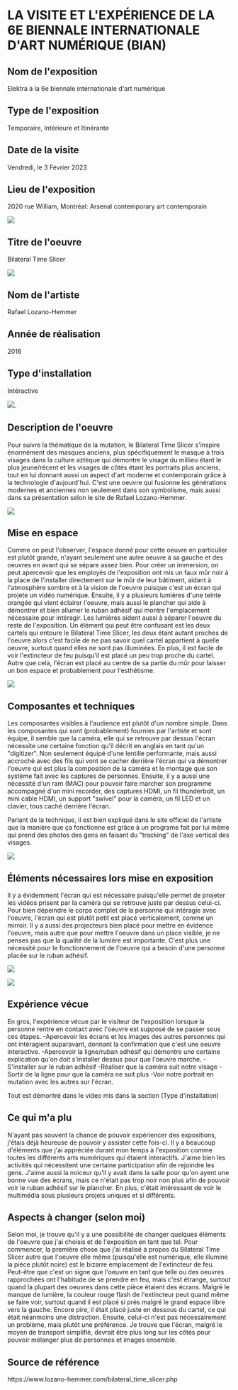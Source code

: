 # LA VISITE ET L'EXPÉRIENCE DE LA 6E BIENNALE INTERNATIONALE D'ART NUMÉRIQUE (BIAN)

<h2>Nom de l'exposition</h2> 
Elektra à la 6e biennale internationale d'art numérique

<h2>Type de l'exposition</h2> 
Temporaire, Intérieure et Itinérante 

<h2>Date de la visite</h2>
Vendredi, le 3 Février 2023

<h2>Lieu de l'exposition</h2>
2020 rue William, Montréal: Arsenal contemporary art contemporain

![ ](medias/moi_entree.jpg)

<h2>Titre de l'oeuvre</h2>
Bilateral Time Slicer

![ ](medias/bilateral_time_slicer_oeuvre.jpg)

<h2>Nom de l'artiste</h2>
Rafael Lozano-Hemmer

<h2>Année de réalisation</h2>
2016

<h2>Type d'installation</h2>
Intéractive

[![](http://img.youtube.com/vi/lMCF7V9i6So/0.jpg)](http://www.youtube.com/watch?v=lMCF7V9i6So). 

<h2>Description de l'oeuvre</h2>
Pour suivre la thématique de la mutation, le Bilateral Time Slicer s'inspire énormément des masques anciens, plus spécifiquement le masque à trois visages dans la culture aztèque qui démontre le visage du millieu étant le plus jeune/récent et les visages de côtés étant les portraits plus anciens, tout en lui donnant aussi un aspect d'art moderne et contemporain grâce à la technologie d'aujourd'hui. C'est une oeuvre qui fusionne les générations modernes et anciennes non seulement dans son symbolisme, mais aussi dans sa présentation selon le site de Rafael Lozano-Hemmer.  

![](medias/bilateral_time_slicer_cartel.jpg)

<h2>Mise en espace</h2>
Comme on peut l'observer, l'espace donné pour cette oeuvre en particulier est plutôt grande, n'ayant seulement une autre oeuvre à sa gauche et des oeuvres en avant qui se sépare assez bien. Pour créer un immersion, on peut apercevoir que les employés de l'exposition ont mis un faux mûr noir à la place de l'installer directement sur le mûr de leur bâtiment, aidant à l'atmosphère sombre et à la vision de l'oeuvre puisque c'est un écran qui projete un vidéo numérique. Ensuite, il y a plusieurs lumières d'une teinte orangée qui vient éclairer l'oeuvre, mais aussi le plancher qui aide à démontrer et bien allumer le ruban adhésif qui montre l'emplacement nécessaire pour intéragir. Les lumières aident aussi à séparer l'oeuvre du reste de l'exposition. Un élément qui peut être confusant est les deux cartels qui entoure le Bilateral Time Slicer, les deux étant autant proches de l'oeuvre alors c'est facile de ne pas savoir quel cartel appartient à quelle oeuvre, surtout quand elles ne sont pas illuminées. En plus, il est facile de voir l'extincteur de feu puisqu'il est placé un peu trop proche du cartel. Autre que cela, l'écran est placé au centre de sa partie du mûr pour laisser un bon espace et probablement pour l'esthétisme.  

![](medias/bilateral_time_slicer_espace.jpg)

<h2>Composantes et techniques</h2>
Les composantes visibles à l'audience est plutôt d'un nombre simple. Dans les composantes qui sont (probablement) fournies par l'artiste et sont équipe, il semble que la caméra, elle qui se retrouve par dessus l'écran nécessite une certaine fonction qu'il décrit en anglais en tant qu'un "digitizer". Non seulement équipé d'une lentille performante, mais aussi accroché avec des fils qui vont se cacher derrière l'écran qui va démontrer l'oeuvre qui est plus la composition de la caméra et le montage que son système fait avec les captures de personnes. Ensuite, il y a aussi une nécessité d'un ram (MAC) pour pouvoir faire marcher son programme accompagné d'un mini recorder, des captures HDMI, un fil thunderbolt, un mini cable HDMI, un support "swivel" pour la caméra, un fil LED et un clavier, tous caché derrière l'écran.  

Parlant de la technique, il est bien expliqué dans le site officiel de l'artiste que la manière que ça fonctionne est grâce à un programe fait par lui même qui prend des photos des gens en faisant du "tracking" de l'axe vertical des visages. 

![](medias/bian_bilateral_time_slicer_camera.jpg)

<h2>Éléments nécessaires lors mise en exposition</h2>
Il y a évidemment l'écran qui est nécessaire puisqu'elle permet de projeter les vidéos prisent par la caméra qui se retrouve juste par dessus celui-ci. Pour bien dépeindre le corps complet de la personne qui intéragie avec l'oeuvre, l'écran qui est plutôt petit est placé verticalement, comme un mirroir. Il y a aussi des projecteurs bien placé pour mettre en évidence l'oeuvre, mais autre que pour mettre l'oeuvre dans un place visible, je ne penses pas que la qualité de la lumière est importante. C'est plus une nécessité pour le fonctionnement de l'oeuvre qui a besoin d'une personne placée sur le ruban adhésif.  
 
![](medias/bilateral_time_slicer_lumiere_1.jpg)

![](medias/bilateral_time_slicer_lumiere_2.jpg)

<h2>Expérience vécue</h2>
En gros, l'expérience vécue par le visiteur de l'exposition lorsque la personne rentre en contact avec l'oeuvre est supposé de se passer sous ces étapes. 
-Apercevoir les écrans et les images des autres personnes qui ont intéragient auparavant, donnant la confirmation que c'est une oeuvre interactive.
-Apercevoir la ligne/ruban adhésif qui démontre une certaine explication qu'on doit s'installer dessus pour que l'oeuvre marche.
-S'installer sur le ruban adhésif
-Réaliser que la caméra suit notre visage
-Sortir de la ligne pour que la caméra ne suit plus
-Voir notre portrait en mutation avec les autres sur l'écran. 

Tout est démontré dans le video mis dans la section (Type d'installation) 

<h2>Ce qui m'a plu</h2>
N'ayant pas souvent la chance de pouvoir expériencer des expositions, j'étais déjà heureuse de pouvoir y assister cette fois-ci. Il y a beaucoup d'éléments que j'ai appréciée durant mon temps à l'exposition comme toutes les différents arts numériques qui étaient interactifs. J'aime bien les activités qui nécessitent une certaine participation afin de rejoindre les gens. J'aime aussi la noiceur qu'il y avait dans la salle pour qu'on ayent une bonne vue des écrans, mais ce n'était pas trop noir non plus afin de pouvoir voir le ruban adhésif sur le plancher. En plus, c'était intéressant de voir le multimédia sous plusieurs projets uniques et si différents.

<h2>Aspects à changer (selon moi)</h2>
Selon moi, je trouve qu'il y a une possibilité de changer quelques éléments de l'oeuvre que j'ai choisis et de l'exposition en tant que tel. Pour commencer, la première chose que j'ai réalisé à propos du Bilateral Time Slicer autre que l'oeuvre elle même (puisqu'elle est numérique, elle illumine la pièce plutôt noire) est le bizarre emplacement de l'extincteur de feu. Peut-être que c'est un signe que l'oeuvre en tant que telle ou des oeuvres rapprochées ont l'habitude de se prendre en feu, mais c'est étrange, surtout quand la plupart des oeuvres dans cette pièce étaient des écrans. Malgré le manque de lumière, la couleur rouge flash de l'extincteur peut quand même se faire voir, surtout quand il est placé si près malgré le grand espace libre vers la gauche. Encore pire, il était placé juste en dessous du cartel, ce qui était néanmoins une distraction. Ensuite, celui-ci n'est pas nécessairement un problème, mais plutôt une préférence. Je trouve que l'écran, malgré le moyen de transport simplifié, devrait être plus long sur les côtés pour pouvoir mélanger plus de personnes et images ensemble.  

<h2>Source de référence</h2>
https://www.lozano-hemmer.com/bilateral_time_slicer.php



